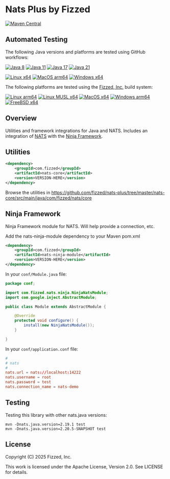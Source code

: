 # Nats Plus by Fizzed

[![Maven Central](https://img.shields.io/maven-central/v/com.fizzed/nats-plus?style=flat-square)](https://mvnrepository.com/artifact/com.fizzed/nats-plus)

## Automated Testing

The following Java versions and platforms are tested using GitHub workflows:

[![Java 8](https://img.shields.io/github/actions/workflow/status/fizzed/nats-plus/java8.yaml?branch=master&label=Java%208&style=flat-square)](https://github.com/fizzed/nats-plus/actions/workflows/java8.yaml)
[![Java 11](https://img.shields.io/github/actions/workflow/status/fizzed/nats-plus/java11.yaml?branch=master&label=Java%2011&style=flat-square)](https://github.com/fizzed/nats-plus/actions/workflows/java11.yaml)
[![Java 17](https://img.shields.io/github/actions/workflow/status/fizzed/nats-plus/java17.yaml?branch=master&label=Java%2017&style=flat-square)](https://github.com/fizzed/nats-plus/actions/workflows/java17.yaml)
[![Java 21](https://img.shields.io/github/actions/workflow/status/fizzed/nats-plus/java21.yaml?branch=master&label=Java%2021&style=flat-square)](https://github.com/fizzed/nats-plus/actions/workflows/java21.yaml)

[![Linux x64](https://img.shields.io/github/actions/workflow/status/fizzed/nats-plus/java8.yaml?branch=master&label=Linux%20x64&style=flat-square)](https://github.com/fizzed/nats-plus/actions/workflows/java8.yaml)
[![MacOS arm64](https://img.shields.io/github/actions/workflow/status/fizzed/nats-plus/macos-arm64.yaml?branch=master&label=MacOS%20arm64&style=flat-square)](https://github.com/fizzed/nats-plus/actions/workflows/macos-arm64.yaml)
[![Windows x64](https://img.shields.io/github/actions/workflow/status/fizzed/nats-plus/windows-x64.yaml?branch=master&label=Windows%20x64&style=flat-square)](https://github.com/fizzed/nats-plus/actions/workflows/windows-x64.yaml)

The following platforms are tested using the [Fizzed, Inc.](http://fizzed.com) build system:

[![Linux arm64](https://img.shields.io/badge/Linux%20arm64-passing-green)](buildx-results.txt)
[![Linux MUSL x64](https://img.shields.io/badge/Linux%20MUSL%20x64-passing-green)](buildx-results.txt)
[![MacOS x64](https://img.shields.io/badge/MacOS%20x64-passing-green)](buildx-results.txt)
[![Windows arm64](https://img.shields.io/badge/Windows%20arm64-passing-green)](buildx-results.txt)
[![FreeBSD x64](https://img.shields.io/badge/FreeBSD%20x64-passing-green)](buildx-results.txt)

## Overview

Utilities and framework integrations for Java and NATS. Includes an integration of [NATS](https://nats.io/) with the [Ninja Framework](https://github.com/ninjaframework/ninja).

## Utilities

```xml
<dependency>
    <groupId>com.fizzed</groupId>
    <artifactId>nats-core</artifactId>
    <version>VERSION-HERE</version>
</dependency>
```

Browse the utilities in https://github.com/fizzed/nats-plus/tree/master/nats-core/src/main/java/com/fizzed/nats/core

## Ninja Framework

Ninja Framework module for NATS. Will help provide a connection, etc.

Add the nats-ninja-module dependency to your Maven pom.xml

```xml
<dependency>
    <groupId>com.fizzed</groupId>
    <artifactId>nats-ninja-module</artifactId>
    <version>VERSION-HERE</version>
</dependency>
```

In your `conf/Module.java` file:

```java
package conf;

import com.fizzed.nats.ninja.NinjaNatsModule;
import com.google.inject.AbstractModule;

public class Module extends AbstractModule {

    @Override
    protected void configure() {
        install(new NinjaNatsModule());
    }

}
```

In your `conf/application.conf` file:

```conf
#
# nats
#
nats.url = nats://localhost:14222
nats.username = root
nats.password = test
nats.connection_name = nats-demo
```

## Testing

Testing this library with other nats.java versions:

    mvn -Dnats.java.version=2.19.1 test
    mvn -Dnats.java.version=2.20.5-SNAPSHOT test

## License

Copyright (C) 2025 Fizzed, Inc.

This work is licensed under the Apache License, Version 2.0. See LICENSE for details.
